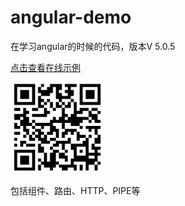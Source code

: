 # angular-demo

在学习angular的时候的代码，版本V 5.0.5

[点击查看在线示例](https://shenbao.github.io/angular-demo)

<img src="./shot/QR-code.png" width="150" />


包括组件、路由、HTTP、PIPE等

